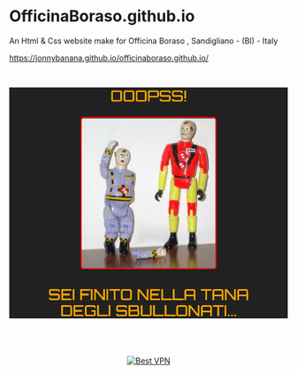 # OfficinaBoraso.github.io
An Html &amp; Css website make for  Officina Boraso , Sandigliano - (BI) - Italy

https://jonnybanana.github.io/officinaboraso.github.io/


<BR>
  
![Alt text](https://raw.githubusercontent.com/JonnyBanana/officinaboraso.github.io/main/images/Screenshot_2021-03-31%20Car%20Bank%20an%20Automobile%20Category%20Bootstrap%20responsive%20Website%20Template%20Home%20w3layouts.png)

<BR>

<BR>


<BR>
<!-- Banner -->
<div align="center">
<a href="https://www.purevpn.com/order-now.php?aff=44922&amp;a_bid=bbd0f893" target="_blank" ><img src="https://affiliates.purevpn.com/accounts/default1/6hb82wqa2l/bbd0f893.jpg" alt="Best VPN" title="Best VPN" width="728" height="90" /></a>
</BR></BR>
</div>

